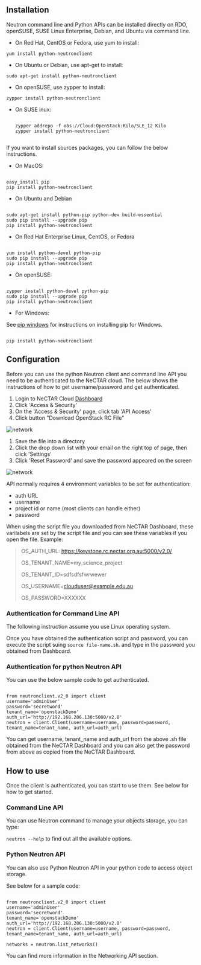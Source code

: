 ## Installation

Neutron command line and Python APIs can be installed directly on RDO, openSUSE,
SUSE Linux Enterprise, Debian, and Ubuntu via command line.

- On Red Hat, CentOS or Fedora, use yum to install:

 ``` yum install python-neutronclient ```

- On Ubuntu or Debian, use apt-get to install:

 ``` sudo apt-get install python-neutronclient ```

- On openSUSE, use zypper to install:

 ``` zypper install python-neutronclient ```

- On SUSE inux:

  ```

  zypper addrepo -f obs://Cloud:OpenStack:Kilo/SLE_12 Kilo
  zypper install python-neutronclient
  

  ```

If you want to install sources packages, you can follow the below instructions.

- On MacOS:

 ```

 easy_install pip
 pip install python-neutronclient

 ```

- On Ubuntu and Debian

 ```

 sudo apt-get install python-pip python-dev build-essential
 sudo pip install --upgrade pip
 pip install python-neutronclient

 ```

- On Red Hat Enterprise Linux, CentOS, or Fedora

 ```

 yum install python-devel python-pip
 sudo pip install --upgrade pip
 pip install python-neutronclient

 ```

- On openSUSE:

 ```

 zypper install python-devel python-pip
 sudo pip install --upgrade pip
 pip install python-neutronclient

 ```
 
- For Windows:

 See [pip windows][pip windows] for instructions on installing pip for Windows.


 ```

 pip install python-neutronclient

 ```

## Configuration

Before you can use the python Neutron client and command line API you need to be
authenticated to the NeCTAR cloud. The below shows the instructions of how to
get username/password and get authenticated.

1. Login to NeCTAR Cloud [Dashboard][dashboard]
1. Click 'Access & Security'
1. On the 'Access & Security' page, click tab 'API Access'
1. Click button "Download OpenStack RC File"

![`network`](images/network2.png)

1. Save the file into a directory
1. Click the drop down list with your email on the right top of page, then click 'Settings'
1. Click 'Reset Password' and save the password appeared on the screen

![`network`](images/network3.png)

API normally requires 4 environment variables to be set for authentication:

- auth URL
- username
- project id or name (most clients can handle either)
- password

When using the script file you downloaded from NeCTAR Dashboard, these
varilabels are set by the script file and you can see these variables
if you open the file. Example:

>OS_AUTH_URL: https://keystone.rc.nectar.org.au:5000/v2.0/
>
>OS_TENANT_NAME=my_science_project
>
>OS_TENANT_ID=sdfsdfsfwrwewer
>
>OS_USERNAME=clouduser@example.edu.au
>
>OS_PASSWORD=XXXXXX


### Authentication for Command Line API

The following instruction assume you use Linux operating system.

Once you have obtained the authentication script and password, you can execute
the script suing ``` source file-name.sh ```. and type in the password you
obtained from Dashboard.


### Authentication for python Neutron API

You can use the below sample code to get authenticated. 

```

from neutronclient.v2_0 import client
username='adminUser'
password='secretword'
tenant_name='openstackDemo'
auth_url='http://192.168.206.130:5000/v2.0'
neutron = client.Client(username=username, password=password, tenant_name=tenant_name, auth_url=auth_url)

```

You can get username, tenant_name and auth_url from the above .sh file obtained
from the NeCTAR Dashboard and you can also get the password from above as copied
from the NeCTAR Dashboard.


## How to use

Once the client is authenticated, you can start to use them. See below for how
to get started.

### Command Line API

You can use Neutron command to manage your objects storage, you can type:

``` neutron --help ``` to find out all the available options.

### Python Neutron API

You can also use Python Neutron API in your python code to access object storage.

See below for a sample code:

```

from neutronclient.v2_0 import client
username='adminUser'
password='secretword'
tenant_name='openstackDemo'
auth_url='http://192.168.206.130:5000/v2.0'
neutron = client.Client(username=username, password=password, tenant_name=tenant_name, auth_url=auth_url)

networks = neutron.list_networks()

```

You can find more information in the Networking API section. 

[pip windows]: http://docs.python-guide.org/en/latest/starting/install/win.html#distribute-pip
[dashboard]: https://dashboard.rc.nectar.org.au

